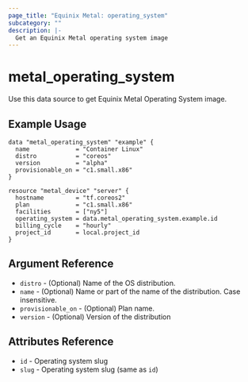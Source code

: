 ```yaml
---
page_title: "Equinix Metal: operating_system"
subcategory: ""
description: |-
  Get an Equinix Metal operating system image
---
```


# metal\_operating\_system

Use this data source to get Equinix Metal Operating System image.

## Example Usage

```hcl
data "metal_operating_system" "example" {
  name             = "Container Linux"
  distro           = "coreos"
  version          = "alpha"
  provisionable_on = "c1.small.x86"
}

resource "metal_device" "server" {
  hostname         = "tf.coreos2"
  plan             = "c1.small.x86"
  facilities       = ["ny5"]
  operating_system = data.metal_operating_system.example.id
  billing_cycle    = "hourly"
  project_id       = local.project_id
}
```

## Argument Reference

* `distro` - (Optional) Name of the OS distribution.
* `name` - (Optional) Name or part of the name of the distribution. Case insensitive.
* `provisionable_on` - (Optional) Plan name.
* `version` - (Optional) Version of the distribution

## Attributes Reference

* `id` - Operating system slug
* `slug` - Operating system slug (same as `id`)
